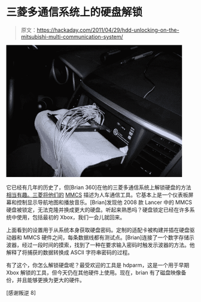 # 三菱多通信系统上的硬盘解锁

> 原文：<https://hackaday.com/2011/04/29/hdd-unlocking-on-the-mitsubishi-multi-communication-system/>

![](img/c7f273298103a22ac8d640e53969a791.png "mitsubishi-mmcs-harddrive-security")

它已经有几年的历史了，但[Brian 360]在他的三菱多通信系统上解锁硬盘的方法[相当有趣。三菱将他们的](http://mitsubishiforum.com/forum/showthread.php?t=22994) [MMCS](http://www.mitsubishi-motors.com/corporate/about_us/technology/safety/e/mmcs.html) 描述为人车通信工具。它基本上是一个仪表板屏幕和控制显示导航地图和播放音乐。[Brian]发现他 2008 款 Lancer 中的 MMCS 硬盘被锁定，无法克隆并换成更大的硬盘。听起来熟悉吗？硬盘锁定已经在许多系统中使用，包括最初的 Xbox，我们一会儿就回来。

上面看到的设置用于从系统本身获取硬盘密码。定制的适配卡被构建并插在硬盘驱动器和 MMCS 硬件之间，每条数据线都有测试点。[Brian]连接了一个数字存储示波器，经过一段时间的摸索，找到了一种在要求输入密码时触发示波器的方法。他解释了将捕获的数据转换成 ASCII 字符串密码的过程。

有了这个，你怎么解锁硬盘呢？最受欢迎的工具是 hdparm，这是一个用于早期 Xbox 解锁的工具，但今天仍在其他硬件上使用。现在，brian 有了磁盘映像备份，并且能够更换为更大的硬件。

[感谢叛逆 8]